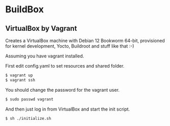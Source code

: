 # BuildBox

## VirtualBox by Vagrant
Creates a VirtualBox machine with Debian 12 Bookworm 64-bit, provisioned
for kernel development, Yocto, Buildroot and stuff like that :-)

Assuming you have vagrant installed.

First edit config.yaml to set resources and shared folder.

```bash
$ vagrant up
$ vagrant ssh
```

You should change the password for the vagrant user.

```bash
$ sudo passwd vagrant
```

And then just log in from VirtualBox and start the init script.

```bash
$ sh ./initialize.sh
```
